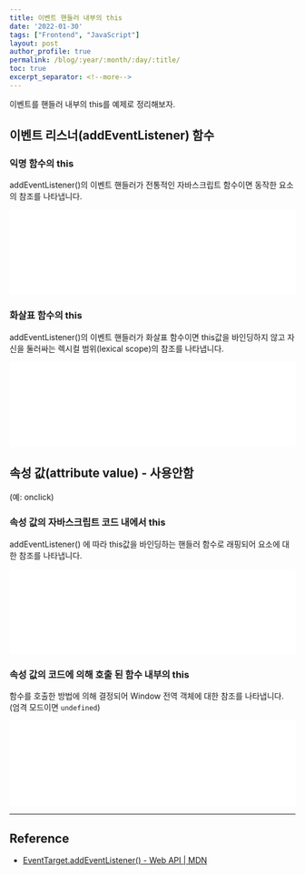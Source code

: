 ```yaml
---
title: 이벤트 핸들러 내부의 this
date: '2022-01-30'
tags: ["Frontend", "JavaScript"]
layout: post
author_profile: true
permalink: /blog/:year/:month/:day/:title/
toc: true
excerpt_separator: <!--more-->
---
```


이벤트를 핸들러 내부의 this를 예제로 정리해보자.

<!--more-->

## 이벤트 리스너(addEventListener) 함수

### 익명 함수의 this

addEventListener()의 이벤트 핸들러가 전통적인 자바스크립트 함수이면 동작한 요소의 참조를 나타냅니다.

<iframe
    width="100%"
    height="150"
    src="//jsfiddle.net/seungwoo321/b9vz06ao/embedded/result/"
    allowfullscreen="allowfullscreen"
    allowpaymentrequest
    frameborder="0"
></iframe>

### 화살표 함수의 this

addEventListener()의 이벤트 핸들러가 화살표 함수이면 this값을 바인딩하지 않고 자신을 둘러싸는 렉시컬 범위(lexical scope)의 참조를 나타냅니다.

<iframe
    width="100%"
    height="150"
    src="//jsfiddle.net/seungwoo321/dzs3bv9h/embedded/result/"
    allowfullscreen="allowfullscreen"
    allowpaymentrequest
    frameborder="0"
></iframe>

## 속성 값(attribute value) - 사용안함

(예: onclick)

### 속성 값의 자바스크립트 코드 내에서 this

addEventListener() 에 따라 this값을 바인딩하는 핸들러 함수로 래핑되어 요소에 대한 참조를 나타냅니다.

<iframe
    width="100%"
    height="150"
    src="//jsfiddle.net/seungwoo321/5z3d4kb0/embedded/result/"
    allowfullscreen="allowfullscreen"
    allowpaymentrequest
    frameborder="0"
></iframe>

### 속성 값의 코드에 의해 호출 된 함수 내부의 this

함수를 호출한 방법에 의해 결정되어 Window 전역 객체에 대한 참조를 나타냅니다. (엄격 모드이면 `undefined`)

<iframe
  width="100%"
  height="150"
  src="//jsfiddle.net/seungwoo321/fetypau7/embedded/result/" allowfullscreen="allowfullscreen"
  allowpaymentrequest frameborder="0"
></iframe>

---

## Reference

* [EventTarget.addEventListener() - Web API | MDN](https://developer.mozilla.org/ko/docs/Web/API/EventTarget/addEventListener)
